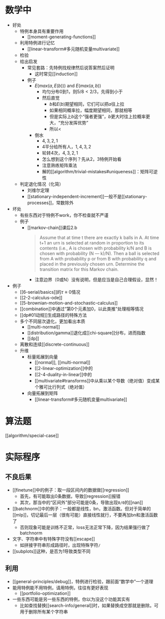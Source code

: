 # 数学中
- 好处
  - 特例本身具有重要作用
    - [[moment-generating-functions]]
  - 利用特例进行记忆
    - [[linear-transform#多元随机变量multivariate]]
  - 检验
  - 给出启发
    - 常见套路：先特例找规律然后说答案然后证明
      - 这时常见[[induction]]
    - 例子
      - $E (max(a, E(b)))$ and $E(max(a,b))$
        - 均匀分布0到1，则$5/8 < 2/3$，先得到小于
        - 然后直觉
          - $b$和$E(b)$期望相同，它们可以把$a$往上拉
          - 如果相同概率拉，幅度期望相同，那就相等
          - 但是实际上$b$这个“强者更强”，$b$更大时往上拉概率更大，“充分发挥优势”
          - 所以$<$
      - 倒水
        - $4,3,2,1$
        - $4$平分给所有人，$1,4,3,2$
        - 轮转4次，$4,3,2,1$
        - 怎么想到这个序列？先从2，3特例开始看
        - 注意熟练矩阵乘法
        - 解的[[algorithm/trivial-mistakes#uniqueness]]：矩阵可逆性
  - 判定退化情况（化简）
    - 刘维尔定理
    - [[stationary-independent-increment]]一般不是[[stationary-processes]]，常数除外
- 坏处
  - 有些东西对于特例不work，你不检查就不严谨
  - 例子
    - [[markov-chain]]课后2.b
      > Assume that at time t there are exactly k balls in A. At time t+1 an urn is selected at random in proportion to its contents (i.e., A is chosen with probability k/N and B is chosen with probability (N — k)/N). Then a ball is selected from A with probability p or from B with probability q and placed in the previously chosen urn. Determine the transition matrix for this Markov chain.
      - 注意边界（0或N）没有说明，但是应当是自己合理假设，显然！
- 例子
  - [[6-serial/basics]]的$\tau\equiv 0$情况
  - [[2-2-calculus-ode]]
  - [[5-brownian-motion-and-stochastic-calculus]]
  - [[combination]]中通过“第0个元素加0，以此类推”处理相等情况
  - [[dp#01动规]]生成路径的特殊方法
  - 多个不同层次退化，更加看出本质
    - [[multi-normal]]
    - [[distribution/gamma]]退化成[[chi-square]]分布，进而指数
    - [[dp]]
  - 离散和连续[[discrete-continuous]]
  - 升维
    - 标量拓展到向量
      - [[normal]], [[multi-normal]]
      - [[2-linear-optimization]]中的
      - [[2-4-duality-in-linear]]中的
      - [[multivariate#transforms]]中从乘以某个导数（绝对值）变成某个雅可比行列式（绝对值）
    - 向量拓展到矩阵
      - [[linear-transform#多元随机变量multivariate]]
# 算法题
[[algorithm/special-case]]
# 实际程序
## 不良后果
- [[finetune]]中的例子：取一段区间内的数据做[[regression]]
  - 首先，有可能取出0条数据，导致[[regression]]报错
  - 其次，那当中的“区间外”部分可能是0条，导致出现`0/0`的[[nan]]
- [[batchnorm]]中的例子：一般都是线性，bn，激活函数。但对于简单的[[mlp]]，切记最后一层（很有可能）直接线性就行，不要再加bn和激活函数了
  - 否则现象可能是训练不正常，loss无法正常下降，因为结果强行做了batchnorm
- 文字、字符串中有特殊字符没有[[escape]]
  - 如拼接字符串形成路径时，出现特殊字符`/`
- [[subplots]]这种，是否为1导致类型不同
## 利用
- [[general-principles/debug]]，特例进行检验，跟前面“数学中”一个道理
- 能用特例能不用特例，请用特例，往往有更好表现
  - [[portfolio-optimization]]
- 一些东西可能是另一些东西的特例，你以为没这个功能其实有
  - 比如查找替换[[search-info/general]]时，如果替换成空那就是删除。可用于删除所有某个字符串